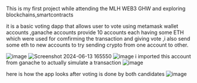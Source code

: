 This is my first project while attending the MLH WEB3 GHW and exploring blockchains,smartcontracts

it is a basic voting dapp that allows user to vote using metamask wallet accounts ,ganache accounts provide 10 accounts each having some ETH which were used for comfirming the transaction and giving vote ,i also send some 
eth to new accounts to try sending crypto from one account to other.

![image](https://github.com/akankshabhagat/Votingdapp/assets/72538635/10a436fb-1b4d-418d-b1ba-e799fefda027)
![Screenshot 2024-06-13 165550](https://github.com/akankshabhagat/Votingdapp/assets/72538635/37dd30de-f5f3-4837-8eaf-a0ee59a94e8f)
![image](https://github.com/akankshabhagat/Votingdapp/assets/72538635/32637cea-0944-47ed-aa55-d4265c9c6126)
i imported this account from ganache to actually simulate a transaction
![image](https://github.com/akankshabhagat/Votingdapp/assets/72538635/7ba38c55-ea6a-4dc7-a7b5-6c482fea331f)

here is how the app looks after voting is done by both candidates
![image](https://github.com/akankshabhagat/Votingdapp/assets/72538635/edc49aaf-0826-4c83-809d-f4cfa540eab2)
